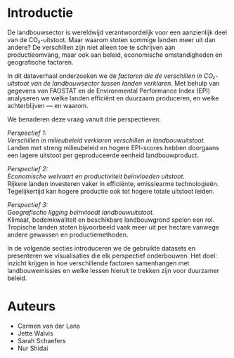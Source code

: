 # Introductie  
De landbouwsector is wereldwijd verantwoordelijk voor een aanzienlijk deel van de CO₂-uitstoot. Maar waarom stoten sommige landen meer uit dan andere? De verschillen zijn niet alleen toe te schrijven aan productieomvang, maar ook aan beleid, economische omstandigheden en geografische factoren.

In dit dataverhaal onderzoeken we de *factoren die de verschillen in CO₂-uitstoot van de landbouwsector tussen landen verklaren*. Met behulp van gegevens van FAOSTAT en de Environmental Performance Index (EPI) analyseren we welke landen efficiënt en duurzaam produceren, en welke achterblijven — en waarom.

We benaderen deze vraag vanuit drie perspectieven:

*Perspectief 1:*  
*Verschillen in milieubeleid verklaren verschillen in landbouwuitstoot.*  
Landen met streng milieubeleid en hogere EPI-scores hebben doorgaans een lagere uitstoot per geproduceerde eenheid landbouwproduct.

*Perspectief 2:*  
*Economische welvaart en productiviteit beïnvloeden uitstoot.*  
Rijkere landen investeren vaker in efficiënte, emissiearme technologieën. Tegelijkertijd kan hogere productie ook tot hogere totale uitstoot leiden.

*Perspectief 3:*  
*Geografische ligging beïnvloedt landbouwuitstoot.*  
Klimaat, bodemkwaliteit en beschikbare landbouwgrond spelen een rol. Tropische landen stoten bijvoorbeeld vaak meer uit per hectare vanwege andere gewassen en productiemethoden.

In de volgende secties introduceren we de gebruikte datasets en presenteren we visualisaties die elk perspectief onderbouwen. Het doel: inzicht krijgen in hoe verschillende factoren samenhangen met landbouwemissies en welke lessen hieruit te trekken zijn voor duurzamer beleid.

# Auteurs  
- Carmen van der Lans  
- Jette Walvis 
- Sarah Schaefers  
- Nur Shidai
